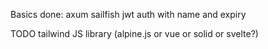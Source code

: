 Basics done:
axum
sailfish
jwt auth with name and expiry

TODO
tailwind
JS library (alpine.js or vue or solid or svelte?)
